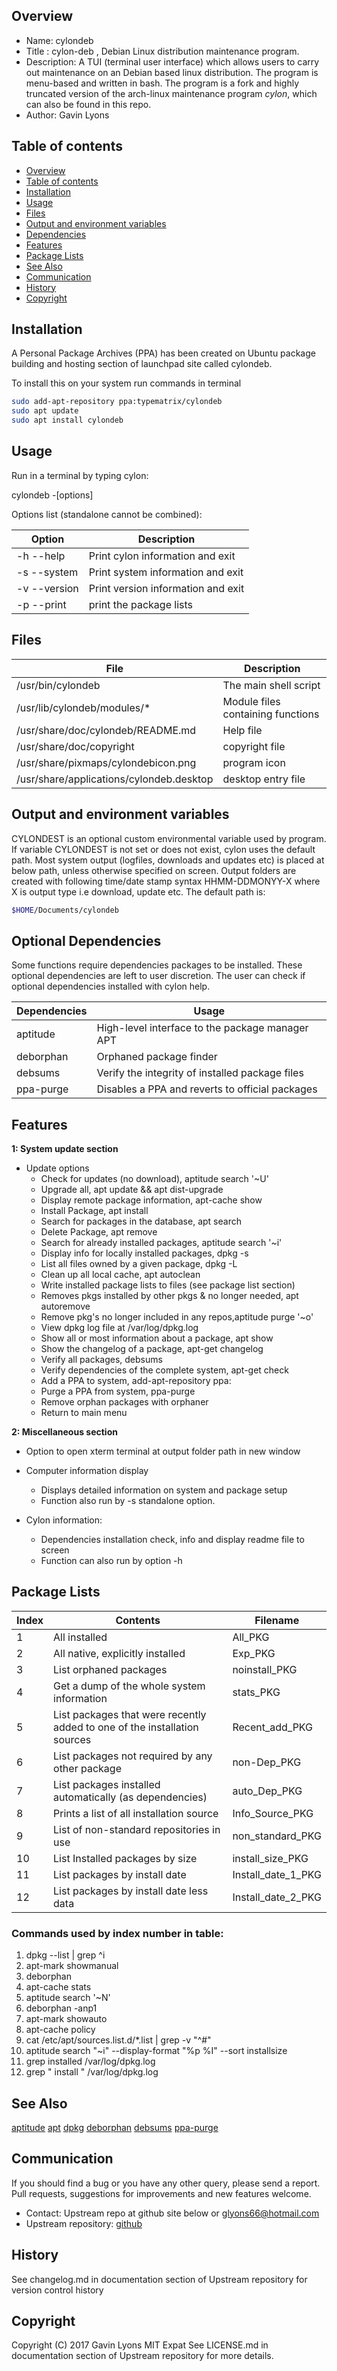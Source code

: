Overview
--------------------------------------------
* Name: cylondeb
* Title : cylon-deb , Debian  Linux distribution maintenance program.
* Description: A TUI (terminal user interface) which allows users to 
carry out  maintenance on  an Debian based linux distribution.
The program is menu-based and written in bash.
The program is a fork and highly truncated version of the 
arch-linux maintenance program *cylon*, 
which can also be found in this repo.
* Author: Gavin Lyons 


Table of contents
---------------------------

  * [Overview](#overview)
  * [Table of contents](#table-of-contents)
  * [Installation](#installation)
  * [Usage](#usage)
  * [Files](#files)
  * [Output and environment variables](#output-and-environment-variables)
  * [Dependencies](#dependencies)
  * [Features](#features)
  * [Package Lists](#package-lists)
  * [See Also](#see-also)
  * [Communication](#communication)
  * [History](#history)
  * [Copyright](#copyright)


Installation
-----------------------------------------------


A  Personal Package Archives (PPA) has been created on Ubuntu
package building and hosting section of launchpad site 
called cylondeb.

To install this on your system run commands in terminal

```sh
sudo add-apt-repository ppa:typematrix/cylondeb
sudo apt update
sudo apt install cylondeb
```

Usage
-------------------------------------------


Run in a terminal by typing cylon: 

cylondeb -[options]

Options list (standalone cannot be combined):

| Option          | Description     |
| --------------- | --------------- |
| -h --help | Print cylon information and exit |
| -s --system | Print system information and exit |
| -v --version  | Print version information and exit |
| -p --print | print the package lists |


Files
-----------------------------------------

| File  | Description |
| ------ | ------ |
| /usr/bin/cylondeb | The main shell script | 
| /usr/lib/cylondeb/modules/* | Module files containing functions |
| /usr/share/doc/cylondeb/README.md | Help file |
| /usr/share/doc/copyright | copyright file |
| /usr/share/pixmaps/cylondebicon.png | program icon |
| /usr/share/applications/cylondeb.desktop | desktop entry file |

Output and environment variables
-------------------------------------

CYLONDEST is an optional custom environmental variable
used by program. If variable CYLONDEST is not set or does not exist, 
cylon uses the default path. 
Most system output (logfiles, downloads and updates etc) 
is placed at below path, unless otherwise specified on screen.
Output folders are created with following time/date stamp syntax HHMM-DDMONYY-X 
where X is output type i.e download, update etc. The default path is:

```sh
$HOME/Documents/cylondeb
```

Optional Dependencies
-------------------------------------
Some functions require dependencies packages to be installed.
These optional dependencies are left to user discretion.
The user can check if optional dependencies installed with cylon help.

| Dependencies| Usage |
| ------ | ------ |
| aptitude | High-level interface to the package manager APT |
| deborphan | Orphaned package finder |
| debsums | Verify the integrity of installed package files |
| ppa-purge | Disables a PPA and reverts to official packages |


Features
----------------------


**1: System update section**
* Update options
	* Check for updates (no download), aptitude search '~U' 
	* Upgrade all, apt update && apt dist-upgrade 
	* Display remote package information, apt-cache show 
	* Install Package, apt install 
	* Search for packages in the database, apt search 
	* Delete Package, apt remove 
	* Search for already installed packages, aptitude search '~i' 
	* Display  info for locally installed packages, dpkg -s 
	* List all files owned by a given package, dpkg -L  
	* Clean up all local cache, apt autoclean  
	* Write installed package lists to files (see package list section)
	* Removes pkgs installed by other pkgs & no longer needed, apt autoremove  
	* Remove pkg's no longer included in any repos,aptitude purge '~o' 
	* View dpkg log file at /var/log/dpkg.log 
	* Show all or most information about a package, apt show  
	* Show the changelog of a package, apt-get changelog 
	* Verify all packages, debsums 
	* Verify dependencies of the complete system, apt-get check 
	* Add a PPA to system,  add-apt-repository ppa: 
	* Purge a PPA from system,  ppa-purge 
	* Remove orphan packages with orphaner 
	* Return to main menu


**2: Miscellaneous section**
* Option to open xterm terminal at output folder path in new window

* Computer information display
	* Displays detailed information on system and package setup
	* Function also run by -s standalone option.

* Cylon information: 
	* Dependencies installation check, info and display readme file to screen 
	* Function can also run by option -h 


Package Lists
--------------- 

| Index | Contents | Filename |
| -------- | -------- | ----- |
| 1 | All installed | All_PKG |
| 2 | All native, explicitly installed | Exp_PKG |
| 3 | List orphaned packages  | noinstall_PKG |
| 4 | Get a dump of the whole system information | stats_PKG |
| 5 | List packages that were recently added to one of the installation sources | Recent_add_PKG |
| 6 | List packages not required by any other package | non-Dep_PKG |
| 7 | List packages installed automatically (as dependencies) | auto_Dep_PKG |
| 8 | Prints a list of all installation source |  Info_Source_PKG|
| 9 | List of non-standard repositories in use | non_standard_PKG |
| 10 | List Installed packages by size | install_size_PKG |
| 11 | List packages by install date  | Install_date_1_PKG |
| 12 | List packages by install date less data | Install_date_2_PKG |


### Commands used by index number in table:

1. dpkg --list | grep ^i 
2. apt-mark showmanual
3.  deborphan 
4.  apt-cache stats 
5.  aptitude search '~N' 
6.  deborphan -anp1 
7.  apt-mark showauto 
8.  apt-cache policy 
9.  cat /etc/apt/sources.list.d/*.list | grep -v "^#" 
10.  aptitude search "~i" --display-format "%p %I" --sort installsize 
11.  grep installed /var/log/dpkg.log 
12.  grep " install " /var/log/dpkg.log 


See Also
------------------
[aptitude](https://www.debian.org/doc/manuals/aptitude/)
[apt](https://help.ubuntu.com/lts/serverguide/apt.html)
[dpkg](http://manpages.ubuntu.com/manpages/zesty/en/man1/dpkg.1.html)
[deborphan](https://www.commandlinux.com/man-page/man1/deborphan.1.html)
[debsums](http://manpages.ubuntu.com/manpages/trusty/man1/debsums.1.html)
[ppa-purge](http://manpages.ubuntu.com/manpages/precise/en/man1/ppa-purge.1.html)


Communication
-----------
If you should find a bug or you have any other query, 
please send a report.
Pull requests, suggestions for improvements
and new features welcome.
* Contact: Upstream repo at github site below or glyons66@hotmail.com
* Upstream repository: [github](https://github.com/gavinlyonsrepo/cylon_deb)


History
------------------
See changelog.md in documentation section of Upstream repository
for version control history


Copyright
---------
Copyright (C) 2017 Gavin Lyons MIT Expat
See LICENSE.md in documentation section of Upstream repository
for more details.
